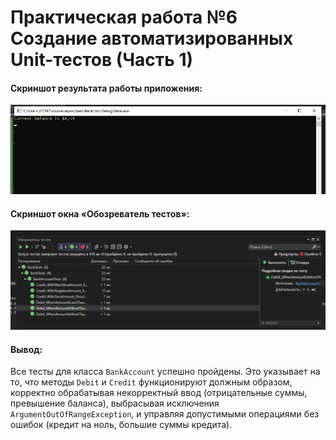 # Практическая работа №6 Создание автоматизированных Unit-тестов (Часть 1)

#### Cкриншот результата работы приложения:
![](pr6_1_1.png)

#### Cкриншот окна «Обозреватель тестов»:
![](pr6_1_2.png)

#### Вывод: 
Все тесты для класса `BankAccount` успешно пройдены. Это указывает на то, что методы `Debit` и `Credit` функционируют должным образом, корректно обрабатывая некорректный ввод (отрицательные суммы, превышение баланса), выбрасывая исключения `ArgumentOutOfRangeException`, и управляя допустимыми операциями без ошибок (кредит на ноль, большие суммы кредита).
